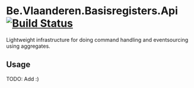# Be.Vlaanderen.Basisregisters.Api [![Build Status](https://github.com/Informatievlaanderen/api/workflows/CI/badge.svg)](https://github.com/Informatievlaanderen/api/actions)

Lightweight infrastructure for doing command handling and eventsourcing using aggregates.

## Usage

TODO: Add :)
